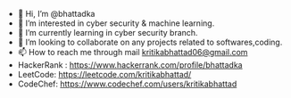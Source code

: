 - 👋 Hi, I’m @bhattadka
- 👀 I’m interested in cyber security & machine learning.
- 🌱 I’m currently learning in cyber security branch.
- 💞️ I’m looking to collaborate on any projects related to softwares,coding.
- 📫 How to reach me through mail kritikabhattad06@gmail.com
- HackerRank : https://www.hackerrank.com/profile/bhattadka
- LeetCode: https://leetcode.com/kritikabhattad/
- CodeChef: https://www.codechef.com/users/kritikabhattad

<!---
bhattadka/bhattadka is a ✨ special ✨ repository because its `README.md` (this file) appears on your GitHub profile.
You can click the Preview link to take a look at your changes.
--->
